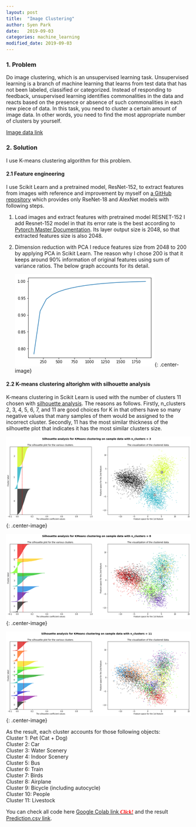 ```yaml
---
layout: post
title:  "Image Clustering"
author: Syen Park
date:   2019-09-03
categories: machine_learning
modified_date: 2019-09-03
---
```


### __1. Problem__

Do image clustering, which is an unsupervised learning task. Unsupervised learning is a branch of machine learning that learns from test data  that  has  not  been  labeled,  classified  or  categorized.  Instead  of responding to feedback, unsupervised learning identifies commonalities in the data and reacts based on the presence or absence of such commonalities in each new piece of data.  In this task, you need to cluster a certain amount of image data. In other words, you  need  to  find  the  most  appropriate  number  of clusters by yourself.

[Image data link](https://www.dropbox.com/sh/gr2istwq2qrnjy8/AAD2dP8T57hQnDvh1UW-3wZUa?dl=0)

### __2. Solution__

I use K-means clustering algorithm for this problem.

#### __2.1 Feature engineering__

I use Scikit Learn and a pretrained model, ResNet-152, to extract features from images with reference
and improvement by myself on [a GitHub repository](https://github.com/christiansafka/img2vec) which provides only RseNet-18 and AlexNet
models with following steps.

1. Load images and extract features with pretrained model RESNET-152
   I add Resnet-152 model in that its error rate is the best according to [Pytorch Master
   Documentation](https://pytorch.org/docs/stable/torchvision/models.html). Its layer output size is 2048, so that extracted features size is also 2048.

2. Dimension reduction with PCA
   I reduce features size from 2048 to 200 by applying PCA in Scikit Learn. The reason why I
   chose 200 is that it keeps around 90% information of original features using sum of variance
   ratios. The below graph accounts for its detail.

   ![PCA plot](/assets/190903-K-means_PCA.png){: .center-image}

#### __2.2 K-means clustering altorighm with silhouette analysis__

K-means clustering in Scikit Learn is used with the number of clusters 11 chosen with [silhouette
analysis](https://scikit-learn.org/stable/auto_examples/cluster/plot_kmeans_silhouette_analysis.html). The reasons as follows. Firstly, n_clusters 2, 3, 4, 5, 6, 7, and 11 are good choices for K in
that others have so many negative values that many samples of them would be assigned to the
incorrect cluster. Secondly, 11 has the most similar thickness of the silhouette plot that indicates
it has the most similar clusters size.

![PCA plot](/assets/190903-sil_03.png){: .center-image}

![PCA plot](/assets/190903-sil_08.png){: .center-image}

![PCA plot](/assets/190903-sil_11.png){: .center-image}

As the result, each cluster accounts for those following objects:  
Cluster 1: Pet (Cat + Dog)  
Cluster 2: Car  
Cluster 3: Water Scenery  
Cluster 4: Indoor Scenery  
Cluster 5: Bus  
Cluster 6: Train  
Cluster 7: Birds  
Cluster 8: Airplane  
Cluster 9: Bicycle (including autocycle)  
Cluster 10: People  
Cluster 11: Livestock  

You can check all code here [Google Colab link <span style="color:red; font-family: Babas;">__*Click!*__</span>](https://colab.research.google.com/drive/1PRfXoQzhmd71uWYso4M4SBqtQ2ikk5Pe) and the result [Prediction.csv link](https://drive.google.com/open?id=13aBm-IyWi9tWm5_VQ6q6eEyNNM4adzBd).
